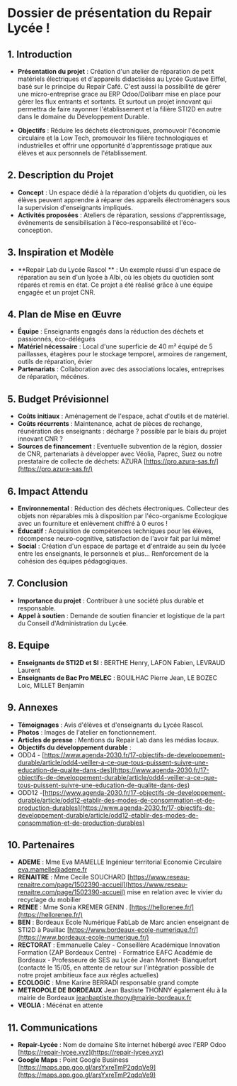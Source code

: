 # Dossier de présentation du Repair Lycée !

## 1. Introduction
- **Présentation du projet** : Création d'un atelier de réparation de petit matériels électriques et d'appareils didactiséss au Lycée Gustave Eiffel, basé sur le principe du Repair Café. C'est aussi la possibilité de gérer une micro-entreprise grace au ERP Odoo/Dolibarr mise en place pour gérer les flux entrants et sortants. Et surtout un projet innovant qui permettra de faire rayonner l'établissement et la filière STI2D en autre dans le domaine du Développement Durable.
  
- **Objectifs** : Réduire les déchets électroniques, promouvoir l'économie circulaire et la Low Tech, promouvoir les filière technologiques et industrielles et offrir une opportunité d'apprentissage pratique aux élèves et aux personnels de l'établissement.

## 2. Description du Projet
- **Concept** : Un espace dédié à la réparation d'objets du quotidien, où les élèves peuvent apprendre à réparer des appareils électroménagers sous la supervision d'enseignants impliqués.
- **Activités proposées** : Ateliers de réparation, sessions d'apprentissage, événements de sensibilisation à l'éco-responsabilité et l'éco-conception.

## 3. Inspiration et Modèle
- **Repair Lab du Lycée Rascol ** : Un exemple réussi d'un espace de réparation au sein d'un lycée à Albi, où les objets du quotidien sont réparés et remis en état. Ce projet a été réalisé grâce à une équipe engagée et un projet CNR.

## 4. Plan de Mise en Œuvre
- **Équipe** : Enseignants engagés dans la réduction des déchets et passionnés, éco-délégués
- **Matériel nécessaire** : Local  d'une superficie  de 40 m² équipé de 5 paillasses, étagères pour le stockage temporel, armoires de rangement, outils de réparation, évier
- **Partenariats** : Collaboration avec des associations locales, entreprises de réparation, mécénes.

## 5. Budget Prévisionnel
- **Coûts initiaux** : Aménagement de l'espace, achat d'outils et de matériel.
- **Coûts récurrents** : Maintenance, achat de pièces de rechange, réunération des enseignants : décharge ? possible par le biais du projet innovant CNR ?
- **Sources de financement** : Eventuelle subvention de la région, dossier de CNR, partenariats à développer avec Véolia, Paprec, Suez ou notre prestataire de collecte de déchets:  AZURA [https://pro.azura-sas.fr/](https://pro.azura-sas.fr/)

## 6. Impact Attendu
- **Environnemental** : Réduction des déchets électroniques. Collecteur des objets non réparables mis à disposition par l'éco-organisme Ecologique avec un fourniture et enlèvement chiffré à 0 euros !
- **Éducatif** : Acquisition de compétences techniques pour les élèves, récompense neuro-cognitive, satisfaction de l'avoir fait par lui même!
- **Social** : Création d'un espace de partage et d'entraide au sein du lycée entre les enseignants, le personnels et plus... Renforcement de la cohésion des équipes pédagogiques.

## 7. Conclusion
- **Importance du projet** : Contribuer à une société plus durable et responsable.
- **Appel à soutien** : Demande de soutien financier et logistique de la part du Conseil d'Administration du Lycée.

## 8. Equipe
- **Enseignants de STI2D et SI** : BERTHE Henry, LAFON Fabien, LEVRAUD Laurent
- **Enseignants de Bac Pro MELEC** : BOUILHAC Pierre Jean, LE BOZEC Loic, MILLET Benjamin

## 9. Annexes
- **Témoignages** : Avis d'élèves et d'enseignants du Lycée Rascol.
- **Photos** : Images de l'atelier en fonctionnement.
- **Articles de presse** : Mentions du Repair Lab dans les médias locaux.
- **Objectifs du développement durable** :
- ODD4 - [https://www.agenda-2030.fr/17-objectifs-de-developpement-durable/article/odd4-veiller-a-ce-que-tous-puissent-suivre-une-education-de-qualite-dans-des](https://www.agenda-2030.fr/17-objectifs-de-developpement-durable/article/odd4-veiller-a-ce-que-tous-puissent-suivre-une-education-de-qualite-dans-des)
- ODD12 -[https://www.agenda-2030.fr/17-objectifs-de-developpement-durable/article/odd12-etablir-des-modes-de-consommation-et-de-production-durables](https://www.agenda-2030.fr/17-objectifs-de-developpement-durable/article/odd12-etablir-des-modes-de-consommation-et-de-production-durables)

## 10. Partenaires 
- **ADEME** : Mme Eva MAMELLE Ingénieur territorial Economie Circulaire [eva.mamelle@ademe.fr](eva.mamelle@ademe.fr)
- **RENAITRE** : Mme Cecile SOUCHARD [https://www.reseau-renaitre.com/page/1502390-accueil](https://www.reseau-renaitre.com/page/1502390-accueil)  mise en relation avec le vivier du recyclage du mobilier
- **RENEE** : Mme Sonia KREMER GENIN . [https://hellorenee.fr/](https://hellorenee.fr/)
- **BEN** : Bordeaux Ecole Numérique FabLab de Marc ancien enseignant de STI2D à Pauillac [https://www.bordeaux-ecole-numerique.fr/](https://www.bordeaux-ecole-numerique.fr/)
- **RECTORAT** : Emmanuelle Caley - Conseillère Académique Innovation Formation (ZAP Bordeaux Centre) -  Formatrice EAFC Académie de Bordeaux - Professeure de SES au Lycée Jean Monnet- Blanquefort (contacté le 15/05, en attente de retour sur l'intégration possible de notre projet ambitieux face aux règles actuelles)
- **ECOLOGIC** : Mme Karine BERRADI responsable grand compte
- **METROPOLE DE BORDEAUX** Jean Bastiste THONNY également élu à la mairie de Bordeaux [jeanbaptiste.thony@mairie-bordeaux.fr](jeanbaptiste.thony@mairie-bordeaux.fr)
- **VEOLIA** : Mécénat en attente

## 11. Communications 
- **Repair-Lycée** : Nom de domaine Site internet hébergé avec l'ERP Odoo [https://repair-lycee.xyz](https://repair-lycee.xyz)
- **Google Maps** : Point Google Business [https://maps.app.goo.gl/arsYxreTmP2qdqVe9](https://maps.app.goo.gl/arsYxreTmP2qdqVe9)
